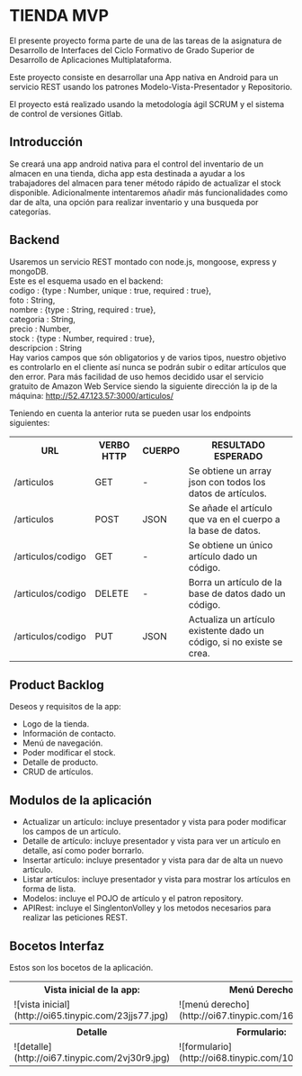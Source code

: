 # TIENDA MVP
El presente proyecto forma parte de una de las tareas de la asignatura de Desarrollo de Interfaces del Ciclo Formativo de Grado Superior de Desarrollo de Aplicaciones Multiplataforma.

Este proyecto consiste en desarrollar una App nativa en Android para un servicio REST usando los patrones Modelo-Vista-Presentador y Repositorio. 

El proyecto está realizado usando la metodología ágil SCRUM y el sistema de control de versiones Gitlab.
## Introducción
Se creará una app android nativa para el control del inventario de un almacen en una tienda, dicha app esta destinada a ayudar a los trabajadores del almacen para tener método rápido de actualizar el stock disponible. Adicionalmente intentaremos añadir más funcionalidades como dar de alta, una opción para realizar inventario y una busqueda por categorías.

## Backend
Usaremos un servicio REST montado con node.js, mongoose, express y mongoDB.<br/>
Este es el esquema usado en el backend:<br/>
codigo      : {type : Number, unique : true, required : true},<br/>
foto        : String,<br/>
nombre      : {type : String, required : true},<br/>
categoria   : String,<br/>
precio      : Number,<br/>
stock       : {type : Number, required : true},<br/>
descripcion : String<br/>
Hay varios campos que són obligatorios y de varios tipos, nuestro objetivo es controlarlo en el cliente así nunca se podrán subir o editar artículos que den error. 
Para más facilidad de uso hemos decidido usar el servicio gratuito de Amazon Web Service siendo la siguiente dirección la ip de la máquina:
http://52.47.123.57:3000/articulos/

Teniendo en cuenta la anterior ruta se pueden usar los endpoints siguientes:
<table>
    <tr>
        <th>URL</th>
        <th>VERBO HTTP</th>
        <th>CUERPO</th>
        <th>RESULTADO ESPERADO</th>
    </tr>
    <tr>
        <td>/articulos</td>
        <td>GET</td>
        <td>-</td>
        <td>Se obtiene un array json con todos los datos de artículos.</td>
    </tr>
    <tr>
        <td>/articulos</td>
        <td>POST</td>
        <td>JSON</td>
        <td>Se añade el artículo que va en el cuerpo a la base de datos.</td>
    </tr>
    <tr>
        <td>/articulos/codigo</td>
        <td>GET</td>
        <td>-</td>
        <td>Se obtiene un único artículo dado un código.</td>
    </tr>
    <tr>
        <td>/articulos/codigo</td>
        <td>DELETE</td>
        <td>-</td>
        <td>Borra un artículo de la base de datos dado un código.</td>
    </tr>
    <tr>
        <td>/articulos/codigo</td>
        <td>PUT</td>
        <td>JSON</td>
        <td>Actualiza un artículo existente dado un código, si no existe se crea.</td>
    </tr>
</table>


## Product Backlog
Deseos y requisitos de la app:

* Logo de la tienda.
* Información de contacto.
* Menú de navegación.
* Poder modificar el stock.
* Detalle de producto.
* CRUD de artículos.

## Modulos de la aplicación

* Actualizar un artículo: incluye presentador y vista para poder modificar los campos de un artículo.
* Detalle de artículo: incluye presentador y vista para ver un artículo en detalle, así como poder borrarlo. 
* Insertar artículo: incluye presentador y vista para dar de alta un nuevo artículo.
* Listar artículos: incluye presentador y vista para mostrar los artículos en forma de lista.
* Modelos: incluye el POJO de artículo y el patron repository.
* APIRest: incluye el SinglentonVolley y los metodos necesarios para realizar las peticiones REST.

## Bocetos Interfaz
Estos son los bocetos de la aplicación.

<table>
    <tr>
        <th>Vista inicial de la app:</th>
        <th>Menú Derecho</th>
        <th>Menú de la app:</th>
        <th>Listado: </th>
    </tr>
    <tr>
        <td>![vista inicial](http://oi65.tinypic.com/23jjs77.jpg)</td>
        <td>![menú derecho](http://oi67.tinypic.com/1629naw.jpg)</td>
        <td>![menú de la app](http://oi67.tinypic.com/20aaozl.jpg)</td>
        <td>![listado](http://oi65.tinypic.com/10hk3tj.jpg)</td>
    </tr>
    <tr>
        <th>Detalle</th>
        <th>Formulario:</th>
        <th>Categorías:</th>
        <th>Inventario:</th>
    </tr>
    <tr>
        <td>![detalle](http://oi67.tinypic.com/2vj30r9.jpg)</td>
        <td>![formulario](http://oi68.tinypic.com/106mwkn.jpg)</td>
        <td>![inventario](http://oi68.tinypic.com/rc65gn.jpg)</td>
        <td></td>
    </tr>
    
    

    

